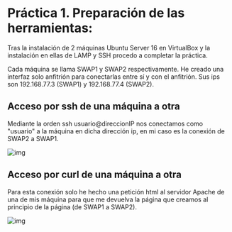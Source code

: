 # Práctica 1. Preparación de las herramientas:
Tras la instalación de 2 máquinas Ubuntu Server 16 en VirtualBox y la instalación en ellas de LAMP y SSH procedo a completar la práctica.

Cada máquina se llama SWAP1 y SWAP2 respectivamente. He creado una interfaz solo anfitrión para conectarlas entre sí y con el anfitrión. Sus ips son 192.168.77.3 (SWAP1) y 192.168.77.4 (SWAP2).
## Acceso por ssh de una máquina a otra
Mediante la orden ssh usuario@direccionIP nos conectamos como "usuario" a la máquina en dicha dirección ip, en mi caso es la conexión de SWAP2 a SWAP1.

![img](https://raw.githubusercontent.com/widowert/swap/practica1/images/ssh.jpg) 

## Acceso por curl de una máquina a otra
Para esta conexión solo he hecho una petición html al servidor Apache de una de mis máquina para que me devuelva la página que creamos al principio de la página (de SWAP1 a SWAP2).

![img](https://raw.githubusercontent.com/widowert/swap/practica1/images/curl.jpg)
